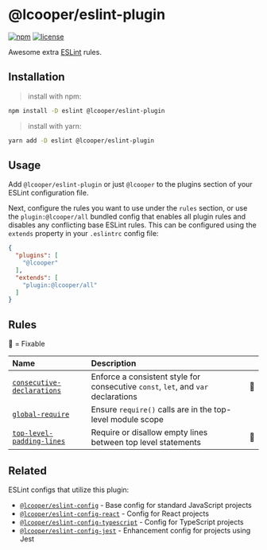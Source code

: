 # @lcooper/eslint-plugin

[![npm][npm-badge]][npm-link]
[![license][license-badge]][license-link]

Awesome extra [ESLint](https://eslint.org) rules.

## Installation

> install with npm:
```bash
npm install -D eslint @lcooper/eslint-plugin
```

> install with yarn:
```bash
yarn add -D eslint @lcooper/eslint-plugin
```

## Usage

Add `@lcooper/eslint-plugin` or just `@lcooper` to the plugins section of your ESLint configuration file.

Next, configure the rules you want to use under the `rules` section, or use the `plugin:@lcooper/all` bundled config that enables all plugin rules and disables any conflicting base ESLint rules. This can be configured using the `extends` property in your `.eslintrc` config file:

```json
{
  "plugins": [
    "@lcooper"
  ],
  "extends": [
    "plugin:@lcooper/all"
  ]
}
```

## Rules

:wrench: = Fixable

| Name | Description | |
| :-- | :-- | :--: |
| [`consecutive-declarations`](./docs/rules/consecutive-declarations.md) | Enforce a consistent style for consecutive `const`, `let`, and `var` declarations | :wrench: |
| [`global-require`](./docs/rules/global-require.md) | Ensure `require()` calls are in the top-level module scope | |
| [`top-level-padding-lines`](./docs/rules/top-level-padding-lines.md) | Require or disallow empty lines between top level statements | :wrench: |

## Related

ESLint configs that utilize this plugin:

 * [`@lcooper/eslint-config`](https://www.npmjs.com/package/@lcooper/eslint-config) - Base config for standard JavaScript projects
 * [`@lcooper/eslint-config-react`](https://www.npmjs.com/package/@lcooper/eslint-config-react) - Config for React projects
 * [`@lcooper/eslint-config-typescript`](https://www.npmjs.com/package/@lcooper/eslint-config-typescript) - Config for TypeScript projects
 * [`@lcooper/eslint-config-jest`](https://www.npmjs.com/package/@lcooper/eslint-config-jest) - Enhancement config for projects using Jest

[npm-link]: https://www.npmjs.com/package/@lcooper/eslint-plugin
[npm-badge]: https://img.shields.io/npm/v/@lcooper/eslint-plugin?logo=npm&style=for-the-badge
[license-link]: LICENSE
[license-badge]: https://img.shields.io/github/license/luciancooper/eslint-configs?color=brightgreen&style=for-the-badge
